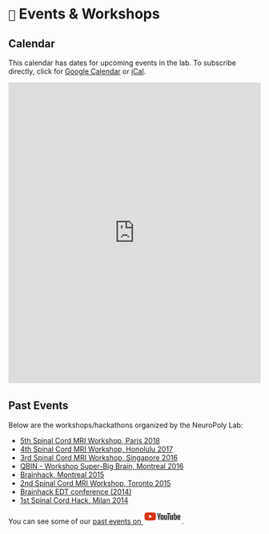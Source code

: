 # `📅` Events & Workshops

## Calendar

This calendar has dates for upcoming events in the lab.
To subscribe directly, click for [Google Calendar](https://calendar.google.com/calendar/r/?cid=h4tfirrturtt83oamhht396uv8%40group.calendar.google.com) or [iCal](https://calendar.google.com/calendar/ical/h4tfirrturtt83oamhht396uv8%40group.calendar.google.com/public/basic.ics).

<iframe src="https://calendar.google.com/calendar/embed?src=h4tfirrturtt83oamhht396uv8%40group.calendar.google.com" style="border: 0" width="100%" height="600" frameborder="0" scrolling="no"></iframe>


## Past Events

Below are the workshops/hackathons organized by the NeuroPoly Lab:

<!-- TODO: is there a way to use standard markdown syntax to link to files in _static/?
 https://stackoverflow.com/questions/38613647/sphinx-linking-to-embedded-binary-files-pdfs explains how to do it for rST
 but MyST is either different or I'm misunderstanding.
 -->
* <a href="_media/spinalcordmriworkshop2018.pdf">5th Spinal Cord MRI Workshop, Paris 2018</a>
* <a href="_media/spinalcordmriworkshop2017.pdf">4th Spinal Cord MRI Workshop, Honolulu 2017</a>
* <a href="_media/spinalcordmriworkshop2016.pdf">3rd Spinal Cord MRI Workshop, Singapore 2016</a>
* [QBIN - Workshop Super-Big Brain, Montreal 2016](https://www.rbiq-qbin.qc.ca/en/event/4322)
* [Brainhack, Montreal 2015](https://www.rbiq-qbin.qc.ca/en/event/3790)
* [2nd Spinal Cord MRI Workshop, Toronto 2015](http://goo.gl/MgZdqj)
* [Brainhack EDT conference (2014)](http://brainhack.org/brainhack-edt/)
* [1st Spinal Cord Hack, Milan 2014](http://brainhack.org/categories/spinalcordhack2014/)

You can see some of our [past events on ![youtube](.gitbook/assets/logo_youtube.png)](https://www.youtube.com/watch?v=yKQy_Ud8D2Y&list=PLypg9D9S1IEVobQjZeKLt2tx8nBKqVGYl).

